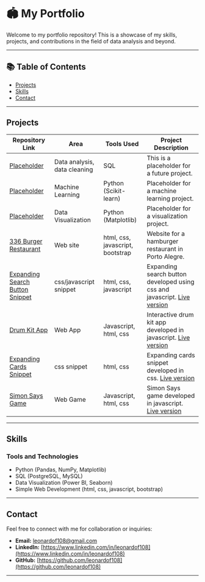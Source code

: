 # 🏟 My Portfolio

Welcome to my portfolio repository! This is a showcase of my skills, projects, and contributions in the field of data analysis and beyond.

---

## 📚 Table of Contents
- [Projects](#projects)
- [Skills](#skills)
- [Contact](#contact)

---

## Projects

| **Repository Link** | **Area**                     | **Tools Used**          | **Project Description**                                  |
|----------------------|------------------------------|-------------------------|---------------------------------------------------------|
| [Placeholder](#)    | Data analysis, data cleaning | SQL                     | This is a placeholder for a future project.            |
| [Placeholder](#)    | Machine Learning             | Python (Scikit-learn)   | Placeholder for a machine learning project.            |
| [Placeholder](#)    | Data Visualization           | Python (Matplotlib)     | Placeholder for a visualization project.               |
| [336 Burger Restaurant]([#](https://github.com/leonardof108/336-mockup-page))    | Web site           | html, css, javascript, bootstrap     | Website for a hamburger restaurant in Porto Alegre.               |
| [Expanding Search Button Snippet]([#](https://github.com/leonardof108/hidden-search-button))    | css/javascript snippet             | html, css, javascript   | Expanding search button developed using css and javascript. [Live version](https://hidden-search-button.vercel.app/)            |
| [Drum Kit App](#)    | Web App           | Javascript, html, css     | Interactive drum kit app developed in javascript. [Live version](https://drum-kit-amber-sigma.vercel.app/)               |
| [Expanding Cards Snippet](https://github.com/leonardof108/expanding-cards)    | css snippet             | html, css   | Expanding cards snippet developed in css. [Live version](https://expanding-cards-seven-tawny.vercel.app/)            |
| [Simon Says Game](https://github.com/leonardof108/Simon-Says)    | Web Game           | Javascript, html, css     | Simon Says game developed in javascript. [Live version](simon-says-xi.vercel.app)              |

---

## Skills

### Tools and Technologies
- Python (Pandas, NumPy, Matplotlib)
- SQL (PostgreSQL, MySQL)
- Data Visualization (Power BI, Seaborn)
- Simple Web Development (html, css, javascript, bootstrap)

---

## Contact

Feel free to connect with me for collaboration or inquiries:

- **Email:** [leonardof108@gmail.com](mailto:leonardof108@gmail.com)
- **LinkedIn:** [https://www.linkedin.com/in/leonardof108](https://www.linkedin.com/in/leonardof108)
- **GitHub:** [https://github.com/leonardof108](https://github.com/leonardof108)

---
